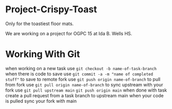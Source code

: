 # Project-Crispy-Toast
Only for the toastiest floor mats.

We are working on a project for OGPC 15 at Ida B. Wells HS.

# Working With Git
when working on a new task use `git checkout -b name-of-task-branch`
when there is code to save use `git commit -a -m "name of completed stuff"`
to save to remote fork use `git push origin name-of-branch`
to pull from fork use `git pull origin name-of-branch`
to sync upstream with your fork use `git pull upstream main` `git push origin main`
when done with task create a pull request from a task branch to upstream main
when your code is pulled sync your fork with main
